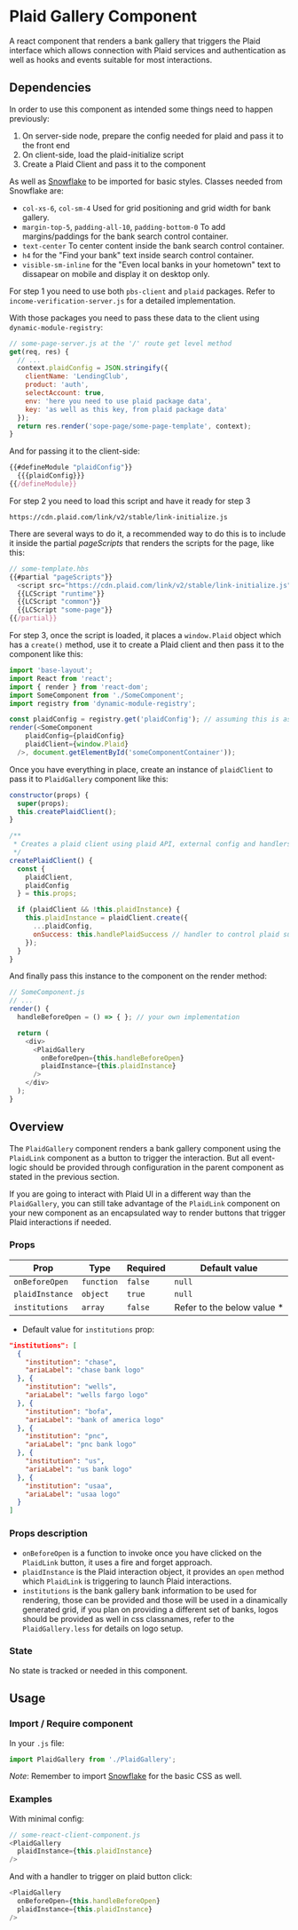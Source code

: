 # Plaid Gallery Component

A react component that renders a bank gallery that triggers the Plaid interface which
allows connection with Plaid services and authentication as well as hooks and events
suitable for most interactions.

## Dependencies

In order to use this component as intended some things need to happen previously:
1) On server-side node, prepare the config needed for plaid and pass it to the front end
2) On client-side, load the plaid-initialize script
3) Create a Plaid Client and pass it to the component

As well as [Snowflake](https://github.tlcinternal.com/pages/UITools/ui-snowflake/docs/versions/1.6.x/build/index.html) to be imported for basic styles.
Classes needed from Snowflake are:
- `col-xs-6`, `col-sm-4` Used for grid positioning and grid width for bank gallery.
- `margin-top-5`, `padding-all-10`, `padding-bottom-0` To add margins/paddings for the bank search control container.
- `text-center` To center content inside the bank search control container.
- `h4` for the "Find your bank" text inside search control container.
- `visible-sm-inline` for the "Even local banks in your hometown" text to dissapear on mobile and display it on desktop only.

For step 1 you need to use both `pbs-client` and `plaid` packages.
Refer to `income-verification-server.js` for a detailed implementation.

With those packages you need to pass these data to the client using
`dynamic-module-registry`:
``` js
// some-page-server.js at the '/' route get level method
get(req, res) {
  // ...
  context.plaidConfig = JSON.stringify({
    clientName: 'LendingClub',
    product: 'auth',
    selectAccount: true,
    env: 'here you need to use plaid package data',
    key: 'as well as this key, from plaid package data'
  });
  return res.render('sope-page/some-page-template', context);
}
```

And for passing it to the client-side:
``` js
{{#defineModule "plaidConfig"}}
  {{{plaidConfig}}}
{{/defineModule}}
```

For step 2 you need to load this script and have it ready for step 3
```
https://cdn.plaid.com/link/v2/stable/link-initialize.js
```

There are several ways to do it, a recommended way to do this is to include it
inside the partial *pageScripts* that renders the scripts for the page, like this:

``` js
// some-template.hbs
{{#partial "pageScripts"}}
  <script src="https://cdn.plaid.com/link/v2/stable/link-initialize.js"></script>
  {{LCScript "runtime"}}
  {{LCScript "common"}}
  {{LCScript "some-page"}}
{{/partial}}
```

For step 3, once the script is loaded, it places a `window.Plaid` object which has
a `create()` method, use it to create a Plaid client and then pass it to the component
like this:

``` js
import 'base-layout';
import React from 'react';
import { render } from 'react-dom';
import SomeComponent from './SomeComponent';
import registry from 'dynamic-module-registry';

const plaidConfig = registry.get('plaidConfig'); // assuming this is as described on step 1
render(<SomeComponent
    plaidConfig={plaidConfig}
    plaidClient={window.Plaid}
  />, document.getElementById('someComponentContainer'));
```

Once you have everything in place, create an instance of `plaidClient`
to pass it to `PlaidGallery` component like this:

``` js
constructor(props) {
  super(props);
  this.createPlaidClient();
}

/**
 * Creates a plaid client using plaid API, external config and handlers.
 */
createPlaidClient() {
  const {
    plaidClient,
    plaidConfig
  } = this.props;

  if (plaidClient && !this.plaidInstance) {
    this.plaidInstance = plaidClient.create({
      ...plaidConfig,
      onSuccess: this.handlePlaidSuccess // handler to control plaid success event
    });
  }
}
```

And finally pass this instance to the component on the render method:

``` js
// SomeComponent.js
// ...
render() {
  handleBeforeOpen = () => { }; // your own implementation

  return (
    <div>
      <PlaidGallery
        onBeforeOpen={this.handleBeforeOpen}
        plaidInstance={this.plaidInstance}
      />
    </div>
  );
}
```

## Overview

The `PlaidGallery` component renders a bank gallery component using the `PlaidLink`
component as a button to trigger the interaction. But all event-logic should be
provided through configuration in the parent component as stated in the previous section.

If you are going to interact with Plaid UI in a different way than the `PlaidGallery`,
you can still take advantage of the `PlaidLink` component on your new component as
an encapsulated way to render buttons that trigger Plaid interactions if needed.

### Props

Prop               | Type         | Required | Default value
------------------ | ------------ | -------- | --------------------------------------
`onBeforeOpen`     | `function`   | `false`  | `null`
`plaidInstance`    | `object`     | `true`   | `null`
`institutions`     | `array`      | `false`  | Refer to the below value *

* Default value for `institutions` prop:
``` json
"institutions": [
  {
    "institution": "chase",
    "ariaLabel": "chase bank logo"
  }, {
    "institution": "wells",
    "ariaLabel": "wells fargo logo"
  }, {
    "institution": "bofa",
    "ariaLabel": "bank of america logo"
  }, {
    "institution": "pnc",
    "ariaLabel": "pnc bank logo"
  }, {
    "institution": "us",
    "ariaLabel": "us bank logo"
  }, {
    "institution": "usaa",
    "ariaLabel": "usaa logo"
  }
]
```


### Props description

- `onBeforeOpen` is a function to invoke once you have clicked on the `PlaidLink` button,
  it uses a fire and forget approach.
- `plaidInstance` is the Plaid interaction object, it provides an `open` method which `PlaidLink` is triggering to launch Plaid interactions.
- `institutions` is the bank gallery bank information to be used for rendering, those can be provided and those will be used
in a dinamically generated grid, if you plan on providing a different set of banks, logos should be provided as well in css
classnames, refer to the `PlaidGallery.less` for details on logo setup.

### State

No state is tracked or needed in this component.

## Usage

### Import / Require component

In your `.js` file:
``` js
import PlaidGallery from './PlaidGallery';
```

_Note_: Remember to import [Snowflake](https://github.tlcinternal.com/pages/UITools/ui-snowflake/docs/versions/1.6.x/build/index.html) for the basic CSS as well.

### Examples

With minimal config:
```js
// some-react-client-component.js
<PlaidGallery
  plaidInstance={this.plaidInstance}
/>
```

And with a handler to trigger on plaid button click:
```js
<PlaidGallery
  onBeforeOpen={this.handleBeforeOpen}
  plaidInstance={this.plaidInstance}
/>
```
